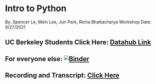 # Intro to Python
By: Spencer Le, Mein Lee, Jun Park, Richa Bhattacharya
Workshop Date: 9/27/2021

## UC Berkeley Students Click Here: [Datahub Link](http://datahub.berkeley.edu/hub/user-redirect/git-sync?repo=https://github.com/ds-peer-consulting/fa21-intro-to-python-workshop&branch=main&subpath=intro-to-python.ipynb)

## For everyone else: [![Binder](https://mybinder.org/badge_logo.svg)](https://mybinder.org/v2/gh/ds-peer-consulting/fa21-intro-to-python-workshop/HEAD)

## Recording and Transcript: [Click Here]( https://drive.google.com/drive/folders/1qIrX4ISE7bKu13lBf2ctMSyviaHVah52?usp=sharing)



